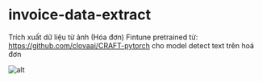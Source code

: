 # invoice-data-extract
Trích xuất dữ liệu từ ảnh (Hóa đơn)
Fintune pretrained từ: https://github.com/clovaai/CRAFT-pytorch cho model detect text trên hoá đơn  

![alt](https://github.com/dangvansam98/invoice-data-extract/blob/master/demo%20nhan%20dang%20hoa%20don.png)
